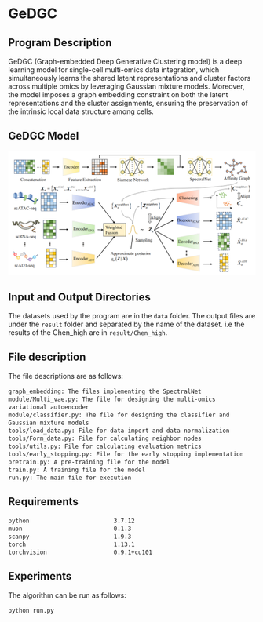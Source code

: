 # GeDGC

## Program Description

GeDGC (Graph-embedded Deep Generative Clustering model) is a deep learning model for single-cell multi-omics data integration, which simultaneously learns the shared latent representations and cluster factors across multiple omics by leveraging Gaussian mixture models.
Moreover, the model imposes a graph embedding constraint on both the latent representations and the cluster assignments, ensuring the preservation of the intrinsic local data structure among cells.

## GeDGC Model

<p align="center">
  <img src="figures/model.png" alt="model" width="800" >
</p>

## Input and Output Directories

The datasets used by the program are in the ```data``` folder. The output files are under the ```result``` folder and separated by the name of the dataset. i.e the results of the Chen_high are in ```result/Chen_high```.

## File description

The file descriptions are as follows:
```
graph_embedding: The files implementing the SpectralNet
module/Multi_vae.py: The file for designing the multi-omics variational autoencoder
module/classifier.py: The file for designing the classifier and Gaussian mixture models
tools/load_data.py: File for data import and data normalization
tools/Form_data.py: File for calculating neighbor nodes
tools/utils.py: File for calculating evaluation metrics
tools/early_stopping.py: File for the early stopping implementation
pretrain.py: A pre-training file for the model
train.py: A training file for the model
run.py: The main file for execution
```

## Requirements

```
python                        3.7.12
muon                          0.1.3
scanpy                        1.9.3
torch                         1.13.1
torchvision                   0.9.1+cu101
```

## Experiments

The algorithm can be run as follows:
```
python run.py
```
